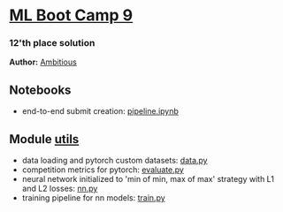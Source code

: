 # [ML Boot Camp 9](https://mlbootcamp.ru/round/21/rating/)
### 12'th place solution
**Author:** [Ambitious](https://mlbootcamp.ru/profile/Ambitious/)

## Notebooks

* end-to-end submit creation: [pipeline.ipynb](https://github.com/KhrylchenkoKirill/mlbootcamp/blob/master/pipeline.ipynb)

## Module [utils](https://github.com/KhrylchenkoKirill/mlbootcamp/blob/master/utils/)

* data loading and pytorch custom datasets: [data.py](https://github.com/KhrylchenkoKirill/mlbootcamp/blob/master/utils/data.py)
* competition metrics for pytorch: [evaluate.py](https://github.com/KhrylchenkoKirill/mlbootcamp/blob/master/utils/evaluate.py)
* neural network initialized to 'min of min, max of max' strategy with L1 and L2 losses: [nn.py](https://github.com/KhrylchenkoKirill/mlbootcamp/blob/master/utils/nn.py)
* training pipeline for nn models: [train.py](https://github.com/KhrylchenkoKirill/mlbootcamp/blob/master/utils/train.py)
